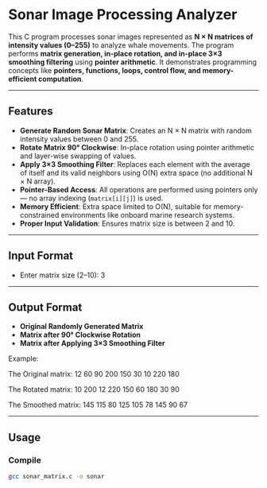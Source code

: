 # Sonar Image Processing Analyzer

This C program processes sonar images represented as **N × N matrices of intensity values (0–255)** to analyze whale movements. The program performs **matrix generation, in-place rotation, and in-place 3×3 smoothing filtering** using **pointer arithmetic**. It demonstrates programming concepts like **pointers, functions, loops, control flow, and memory-efficient computation**.

---

## Features

- **Generate Random Sonar Matrix**: Creates an N × N matrix with random intensity values between 0 and 255.
- **Rotate Matrix 90° Clockwise**: In-place rotation using pointer arithmetic and layer-wise swapping of values.
- **Apply 3×3 Smoothing Filter**: Replaces each element with the average of itself and its valid neighbors using O(N) extra space (no additional N × N array).
- **Pointer-Based Access**: All operations are performed using pointers only — no array indexing (`matrix[i][j]`) is used.
- **Memory Efficient**: Extra space limited to O(N), suitable for memory-constrained environments like onboard marine research systems.
- **Proper Input Validation**: Ensures matrix size is between 2 and 10.

---

## Input Format

- Enter matrix size (2–10): 3

---

## Output Format

- **Original Randomly Generated Matrix**  
- **Matrix after 90° Clockwise Rotation**  
- **Matrix after Applying 3×3 Smoothing Filter**

Example:

The Original matrix:
12 60 90
200 150 30
10 220 180

The Rotated matrix:
10 200 12
220 150 60
180 30 90

The Smoothed matrix:
145 115 80
125 105 78
145 90 67

---

## Usage

### Compile
```bash
gcc sonar_matrix.c -o sonar
